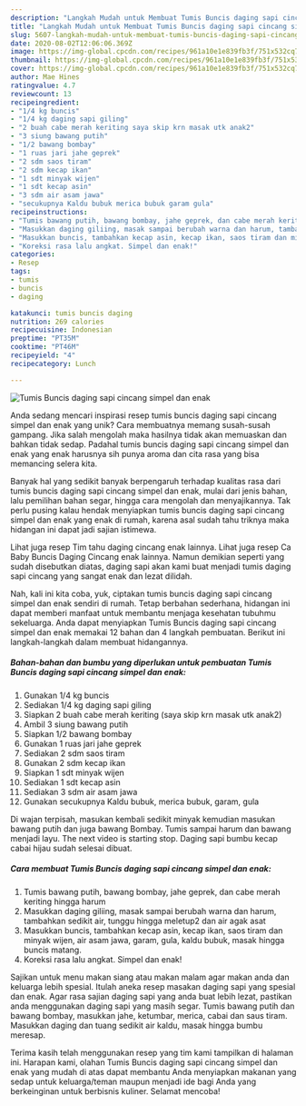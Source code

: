 ```yaml
---
description: "Langkah Mudah untuk Membuat Tumis Buncis daging sapi cincang simpel dan enak yang Menggugah Selera"
title: "Langkah Mudah untuk Membuat Tumis Buncis daging sapi cincang simpel dan enak yang Menggugah Selera"
slug: 5607-langkah-mudah-untuk-membuat-tumis-buncis-daging-sapi-cincang-simpel-dan-enak-yang-menggugah-selera
date: 2020-08-02T12:06:06.369Z
image: https://img-global.cpcdn.com/recipes/961a10e1e839fb3f/751x532cq70/tumis-buncis-daging-sapi-cincang-simpel-dan-enak-foto-resep-utama.jpg
thumbnail: https://img-global.cpcdn.com/recipes/961a10e1e839fb3f/751x532cq70/tumis-buncis-daging-sapi-cincang-simpel-dan-enak-foto-resep-utama.jpg
cover: https://img-global.cpcdn.com/recipes/961a10e1e839fb3f/751x532cq70/tumis-buncis-daging-sapi-cincang-simpel-dan-enak-foto-resep-utama.jpg
author: Mae Hines
ratingvalue: 4.7
reviewcount: 13
recipeingredient:
- "1/4 kg buncis"
- "1/4 kg daging sapi giling"
- "2 buah cabe merah keriting saya skip krn masak utk anak2"
- "3 siung bawang putih"
- "1/2 bawang bombay"
- "1 ruas jari jahe geprek"
- "2 sdm saos tiram"
- "2 sdm kecap ikan"
- "1 sdt minyak wijen"
- "1 sdt kecap asin"
- "3 sdm air asam jawa"
- "secukupnya Kaldu bubuk merica bubuk garam gula"
recipeinstructions:
- "Tumis bawang putih, bawang bombay, jahe geprek, dan cabe merah keriting hingga harum"
- "Masukkan daging giliing, masak sampai berubah warna dan harum, tambahkan sedikit air, tunggu hingga meletup2 dan air agak asat"
- "Masukkan buncis, tambahkan kecap asin, kecap ikan, saos tiram dan minyak wijen, air asam jawa, garam, gula, kaldu bubuk, masak hingga buncis matang."
- "Koreksi rasa lalu angkat. Simpel dan enak!"
categories:
- Resep
tags:
- tumis
- buncis
- daging

katakunci: tumis buncis daging 
nutrition: 269 calories
recipecuisine: Indonesian
preptime: "PT35M"
cooktime: "PT46M"
recipeyield: "4"
recipecategory: Lunch

---
```



![Tumis Buncis daging sapi cincang simpel dan enak](https://img-global.cpcdn.com/recipes/961a10e1e839fb3f/751x532cq70/tumis-buncis-daging-sapi-cincang-simpel-dan-enak-foto-resep-utama.jpg)

Anda sedang mencari inspirasi resep tumis buncis daging sapi cincang simpel dan enak yang unik? Cara membuatnya memang susah-susah gampang. Jika salah mengolah maka hasilnya tidak akan memuaskan dan bahkan tidak sedap. Padahal tumis buncis daging sapi cincang simpel dan enak yang enak harusnya sih punya aroma dan cita rasa yang bisa memancing selera kita.

Banyak hal yang sedikit banyak berpengaruh terhadap kualitas rasa dari tumis buncis daging sapi cincang simpel dan enak, mulai dari jenis bahan, lalu pemilihan bahan segar, hingga cara mengolah dan menyajikannya. Tak perlu pusing kalau hendak menyiapkan tumis buncis daging sapi cincang simpel dan enak yang enak di rumah, karena asal sudah tahu triknya maka hidangan ini dapat jadi sajian istimewa.

Lihat juga resep Tim tahu daging cincang enak lainnya. Lihat juga resep Ca Baby Buncis Daging Cincang enak lainnya. Namun demikian seperti yang sudah disebutkan diatas, daging sapi akan kami buat menjadi tumis daging sapi cincang yang sangat enak dan lezat dilidah.


Nah, kali ini kita coba, yuk, ciptakan tumis buncis daging sapi cincang simpel dan enak sendiri di rumah. Tetap berbahan sederhana, hidangan ini dapat memberi manfaat untuk membantu menjaga kesehatan tubuhmu sekeluarga. Anda dapat menyiapkan Tumis Buncis daging sapi cincang simpel dan enak memakai 12 bahan dan 4 langkah pembuatan. Berikut ini langkah-langkah dalam membuat hidangannya.

<!--inarticleads1-->

##### Bahan-bahan dan bumbu yang diperlukan untuk pembuatan Tumis Buncis daging sapi cincang simpel dan enak:

1. Gunakan 1/4 kg buncis
1. Sediakan 1/4 kg daging sapi giling
1. Siapkan 2 buah cabe merah keriting (saya skip krn masak utk anak2)
1. Ambil 3 siung bawang putih
1. Siapkan 1/2 bawang bombay
1. Gunakan 1 ruas jari jahe geprek
1. Sediakan 2 sdm saos tiram
1. Gunakan 2 sdm kecap ikan
1. Siapkan 1 sdt minyak wijen
1. Sediakan 1 sdt kecap asin
1. Sediakan 3 sdm air asam jawa
1. Gunakan secukupnya Kaldu bubuk, merica bubuk, garam, gula


Di wajan terpisah, masukan kembali sedikit minyak kemudian masukan bawang putih dan juga bawang Bombay. Tumis sampai harum dan bawang menjadi layu. The next video is starting stop. Daging sapi bumbu kecap cabai hijau sudah selesai dibuat. 

<!--inarticleads2-->

##### Cara membuat Tumis Buncis daging sapi cincang simpel dan enak:

1. Tumis bawang putih, bawang bombay, jahe geprek, dan cabe merah keriting hingga harum
1. Masukkan daging giliing, masak sampai berubah warna dan harum, tambahkan sedikit air, tunggu hingga meletup2 dan air agak asat
1. Masukkan buncis, tambahkan kecap asin, kecap ikan, saos tiram dan minyak wijen, air asam jawa, garam, gula, kaldu bubuk, masak hingga buncis matang.
1. Koreksi rasa lalu angkat. Simpel dan enak!


Sajikan untuk menu makan siang atau makan malam agar makan anda dan keluarga lebih spesial. Itulah aneka resep masakan daging sapi yang spesial dan enak. Agar rasa sajian daging sapi yang anda buat lebih lezat, pastikan anda menggunakan daging sapi yang masih segar. Tumis bawang putih dan bawang bombay, masukkan jahe, ketumbar, merica, cabai dan saus tiram. Masukkan daging dan tuang sedikit air kaldu, masak hingga bumbu meresap. 

Terima kasih telah menggunakan resep yang tim kami tampilkan di halaman ini. Harapan kami, olahan Tumis Buncis daging sapi cincang simpel dan enak yang mudah di atas dapat membantu Anda menyiapkan makanan yang sedap untuk keluarga/teman maupun menjadi ide bagi Anda yang berkeinginan untuk berbisnis kuliner. Selamat mencoba!
